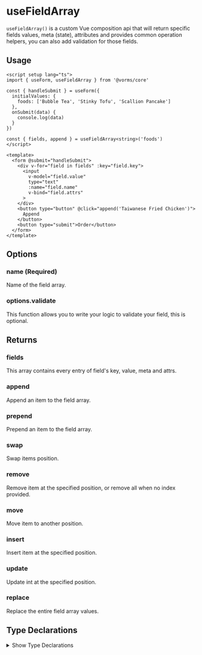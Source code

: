 # useFieldArray

`useFieldArray()` is a custom Vue composition api that will return specific fields values, meta (state), attributes and provides common operation helpers, you can also add validation for those fields.

## Usage

```vue
<script setup lang="ts">
import { useForm, useFieldArray } from '@vorms/core'

const { handleSubmit } = useForm({
  initialValues: {
    foods: ['Bubble Tea', 'Stinky Tofu', 'Scallion Pancake']
  },
  onSubmit(data) {
    console.log(data)
  }
})

const { fields, append } = useFieldArray<string>('foods')
</script>

<template>
  <form @submit="handleSubmit">
    <div v-for="field in fields" :key="field.key">
      <input 
        v-model="field.value" 
        type="text" 
        :name="field.name" 
        v-bind="field.attrs"
      >
    </div>
    <button type="button" @click="append('Taiwanese Fried Chicken')">
      Append
    </button>
    <button type="submit">Order</button>
  </form>
</template>
```

## Options

### name (Required)

Name of the field array.

### options.validate

This function allows you to write your logic to validate your field, this is optional.

## Returns

### fields

This array contains every entry of field's key, value, meta and attrs.

### append

Append an item to the field array.

### prepend

Prepend an item to the field array.

### swap

Swap items position.

### remove

Remove item at the specified position, or remove all when no index provided.

### move

Move item to another position.

### insert

Insert item at the specified position.

### update

Update int at the specified position.

### replace

Replace the entire field array values.

## Type Declarations

<details>
  <summary>Show Type Declarations</summary>

  ```ts
  function useFieldArray <Value>(name: MaybeRef<string>, options?: UseFieldArrayOptions<Value>): UseFieldArrayReturn<Value>

  interface UseFieldArrayOptions<Value> {
    validate?: FieldArrayValidator<Value[]>;
  }

  type FieldArrayValidator<Value extends Array<any>> = (value: Value) => FormErrors<Value> | void | Promise<FormErrors<Value> | void>;

  type UseFieldArrayReturn<Value> = {
    fields: Ref<FieldEntry<Value>[]>;
    append: (value: Value) => void;
    prepend: (value: Value) => void;
    swap: (indexA: number, indexB: number) => void;
    remove: (index?: number) => void;
    move: (from: number, to: number) => void;
    insert: (index: number, value: Value) => void;
    update: (index: number, value: Value) => void;
    replace: (values: Value[]) => void;
  };

  interface FieldEntry<Value> {
    key: number;
    value: Value;
    name: string;
    error: FormErrors<Value>;
    touched: Value extends Primitive ? boolean : FormTouched<Value> | undefined;
    dirty: boolean;
    attrs: Omit<FieldAttrs, 'name'>;
  }
  ```

</details>
